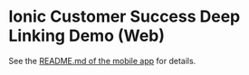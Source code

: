 # Ionic Customer Success Deep Linking Demo (Web)

See the [README.md of the mobile app](https://github.com/ionic-team/cs-demo-deeplink-mobile/blob/master/README.md) for details.
